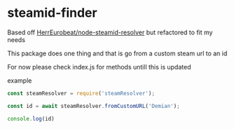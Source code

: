 # steamid-finder
Based off [ HerrEurobeat/node-steamid-resolver](https://github.com/HerrEurobeat/node-steamid-resolver/) but refactored to fit my needs

This package does one thing and that is go from a custom steam url to an id

For now please check index.js for methods untill this is updated

example
```javascript
const steamResolver = require('steamResolver');

const id = await steamResolver.fromCustomURL('Demian');

console.log(id)
```



